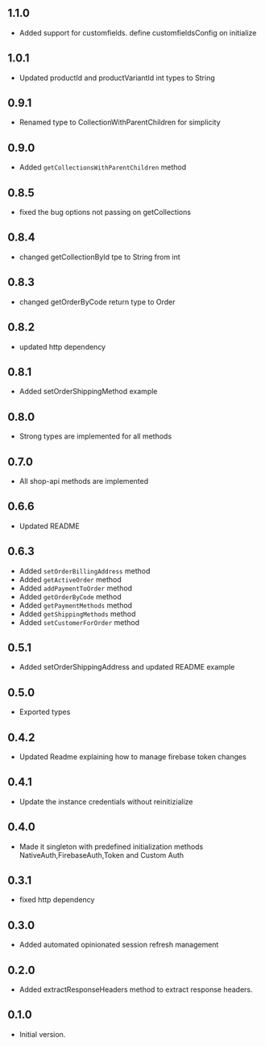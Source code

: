 ## 1.1.0
- Added support for customfields. define customfieldsConfig on initialize

## 1.0.1
- Updated productId and productVariantId int types to String

## 0.9.1
- Renamed type to CollectionWithParentChildren for simplicity

## 0.9.0
- Added `getCollectionsWithParentChildren` method

## 0.8.5
- fixed the bug options not passing on getCollections

## 0.8.4
- changed getCollectionById tpe to String from int

## 0.8.3
- changed getOrderByCode return type to Order

## 0.8.2
- updated http dependency

## 0.8.1
- Added setOrderShippingMethod example

## 0.8.0
- Strong types are implemented for all methods

## 0.7.0
- All shop-api methods are implemented

## 0.6.6
- Updated README
## 0.6.3
- Added `setOrderBillingAddress` method
- Added `getActiveOrder` method
- Added `addPaymentToOrder` method
- Added `getOrderByCode` method
- Added `getPaymentMethods` method
- Added `getShippingMethods` method
- Added `setCustomerForOrder` method

## 0.5.1
- Added setOrderShippingAddress and updated README example

## 0.5.0

- Exported types

## 0.4.2
- Updated Readme explaining how to manage firebase token changes

## 0.4.1

- Update the instance credentials without reinitizialize

## 0.4.0

- Made it singleton with predefined initialization methods NativeAuth,FirebaseAuth,Token and Custom Auth

## 0.3.1

- fixed http dependency

## 0.3.0

- Added automated opinionated session refresh management

## 0.2.0

- Added extractResponseHeaders method to extract response headers.

## 0.1.0

- Initial version.

